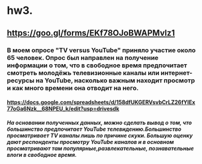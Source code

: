 # hw3.
## https://goo.gl/forms/EKf78OJoBWAPMvlz1
### В моем опросе "TV versus YouTube" приняло участие около 65 человек. Опрос был направлен на получение информации о том, что в свободное время предпочитает смотреть молодёжь телевизионные каналы или интернет-ресурсы на YouTube, насколько важным находит просмотр и как много времени она отводит на него.
#### https://docs.google.com/spreadsheets/d/158dfUKGERVsvbCrLZ26fYIEx77oGa6Nzk__68NPEU_k/edit?usp=drivesdk
##### На основании полученных данных, можно сделать вывод о том, что большинство предпочитает YouTube телевидению.Большинство просматривает TV каналы лишь по причине скуки. Большую оценку дают респонденты просмотру YouTube каналов и в основном просматривают там популярные,развлекательные, познавательные влоги в свободное время.
